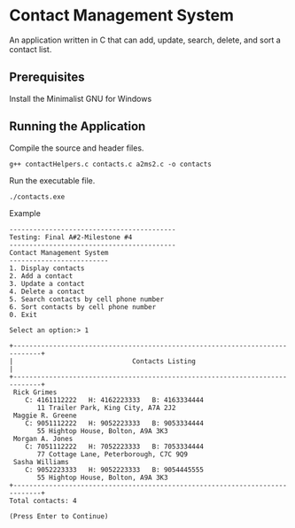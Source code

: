 # Contact Management System

An application written in C that can add, update, search, delete, and sort a contact list.

## Prerequisites
Install the Minimalist GNU for Windows

## Running the Application

Compile the source and header files.
```
g++ contactHelpers.c contacts.c a2ms2.c -o contacts
```

Run the executable file.
```
./contacts.exe
```

Example
```
------------------------------------------
Testing: Final A#2-Milestone #4
------------------------------------------
Contact Management System
-------------------------
1. Display contacts
2. Add a contact
3. Update a contact
4. Delete a contact
5. Search contacts by cell phone number
6. Sort contacts by cell phone number
0. Exit

Select an option:> 1

+-----------------------------------------------------------------------------+
|                              Contacts Listing                               |
+-----------------------------------------------------------------------------+
 Rick Grimes
    C: 4161112222   H: 4162223333   B: 4163334444
       11 Trailer Park, King City, A7A 2J2
 Maggie R. Greene
    C: 9051112222   H: 9052223333   B: 9053334444
       55 Hightop House, Bolton, A9A 3K3
 Morgan A. Jones
    C: 7051112222   H: 7052223333   B: 7053334444
       77 Cottage Lane, Peterborough, C7C 9Q9
 Sasha Williams
    C: 9052223333   H: 9052223333   B: 9054445555
       55 Hightop House, Bolton, A9A 3K3
+-----------------------------------------------------------------------------+
Total contacts: 4

(Press Enter to Continue)
```